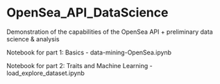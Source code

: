 # OpenSea_API_DataScience
 Demonstration of the capabilities of the OpenSea API + preliminary data science & analysis
 
 
 Notebook for part 1: Basics -  data-mining-OpenSea.ipynb

 Notebook for part 2: Traits and Machine Learning - load_explore_dataset.ipynb
